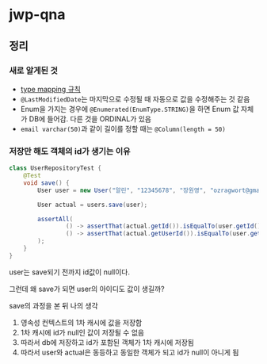 # jwp-qna

## 정리

### 새로 알게된 것

- [type mapping 규칙](http://www.tutorialspoint.com/hibernate/hibernate_mapping_types.htm)
- `@LastModifiedDate`는 마지막으로 수정될 때 자동으로 값을 수정해주는 것 같음
- Enum을 가지는 경우에 `@Enumerated(EnumType.STRING)`을 하면 Enum 값 자체가 DB에 들어감. 다른 것을 ORDINAL가 있음
- `email varchar(50)`과 같이 길이를 정할 때는 `@Column(length = 50)`

### 저장만 해도 객체의 id가 생기는 이유

```java
class UserRepositoryTest {
    @Test
    void save() {
        User user = new User("알린", "12345678", "장원영", "ozragwort@gmail.com");

        User actual = users.save(user);

        assertAll(
                () -> assertThat(actual.getId()).isEqualTo(user.getId()),
                () -> assertThat(actual.getUserId()).isEqualTo(user.getUserId())
        );
    }
}
```

user는 save되기 전까지 id값이 null이다.

그런데 왜 save가 되면 user의 아이디도 값이 생길까?

save의 과정을 본 뒤 나의 생각
1. 영속성 컨텍스트의 1차 캐시에 값을 저장함
2. 1차 캐시에 id가 null인 값이 저장될 수 없음
3. 따라서 db에 저장하고 id가 포함된 객체가 1차 캐시에 저장됨
4. 따라서 user와 actual은 동등하고 동일한 객체가 되고 id가 null이 아니게 됨
